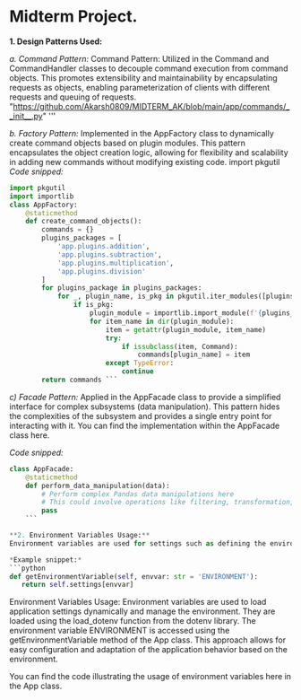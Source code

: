 # **Midterm Project.**

**1. Design Patterns Used:**

*a. Command Pattern:* Command Pattern: Utilized in the Command and CommandHandler classes to decouple command execution from command objects. This promotes extensibility and maintainability by encapsulating requests as objects, enabling parameterization of clients with different requests and queuing of requests. "https://github.com/Akarsh0809/MIDTERM_AK/blob/main/app/commands/__init__.py"
'''

*b. Factory Pattern:* Implemented in the AppFactory class to dynamically create command objects based on plugin modules. This pattern encapsulates the object creation logic, allowing for flexibility and scalability in adding new commands without modifying existing code.
import pkgutil
*Code snipped:*
```python
import pkgutil
import importlib
class AppFactory:
    @staticmethod
    def create_command_objects():
        commands = {}
        plugins_packages = [
            'app.plugins.addition',
            'app.plugins.subtraction',
            'app.plugins.multiplication',
            'app.plugins.division'
        ]
        for plugins_package in plugins_packages:
            for _, plugin_name, is_pkg in pkgutil.iter_modules([plugins_package.replace('.', '/')]):
                if is_pkg:  
                    plugin_module = importlib.import_module(f'{plugins_package}.{plugin_name}')
                    for item_name in dir(plugin_module):
                        item = getattr(plugin_module, item_name)
                        try:
                            if issubclass(item, Command):  
                                commands[plugin_name] = item
                        except TypeError:
                            continue
        return commands ```
```

*c) Facade Pattern:* Applied in the AppFacade class to provide a simplified interface for complex subsystems (data manipulation). This pattern hides the complexities of the subsystem and provides a single entry point for interacting with it. You can find the implementation within the AppFacade class here.

*Code snipped:*

```python
class AppFacade:
    @staticmethod
    def perform_data_manipulation(data):
        # Perform complex Pandas data manipulations here
        # This could involve operations like filtering, transformation, aggregation, etc.
        pass
    ```

**2. Environment Variables Usage:**
Environment variables are used for settings such as defining the environment (ENVIRONMENT), which defaults to 'TESTING'. These variables are loaded from a .env file using python-dotenv.

*Example snippet:*
```python
def getEnvironmentVariable(self, envvar: str = 'ENVIRONMENT'):
   return self.settings[envvar]
```

Environment Variables Usage:
Environment variables are used to load application settings dynamically and manage the environment. They are loaded using the load_dotenv function from the dotenv library. The environment variable ENVIRONMENT is accessed using the getEnvironmentVariable method of the App class. This approach allows for easy configuration and adaptation of the application behavior based on the environment.

You can find the code illustrating the usage of environment variables here in the App class.

